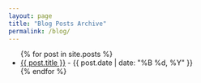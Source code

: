 ```yaml
---
layout: page
title: "Blog Posts Archive"
permalink: /blog/
---
```


<ul>
  {% for post in site.posts %}
    <li><a href="{{ post.url | relative_url }}">{{ post.title }}</a> - {{ post.date | date: "%B %d, %Y" }}</li>
  {% endfor %}
</ul>
